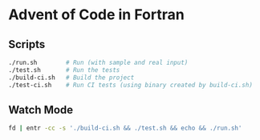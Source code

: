 # Advent of Code in Fortran

## Scripts

```sh
./run.sh        # Run (with sample and real input)
./test.sh       # Run the tests
./build-ci.sh   # Build the project
./test-ci.sh    # Run CI tests (using binary created by build-ci.sh)
```

## Watch Mode

```sh
fd | entr -cc -s './build-ci.sh && ./test.sh && echo && ./run.sh'
```
